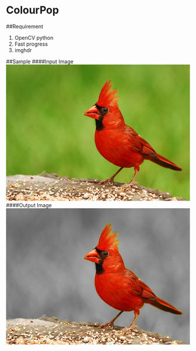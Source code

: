 # ColourPop

##Requirement
1. OpenCV python
2. Fast progress
3. imghdr

##Sample
####Input Image
![Original Image](https://github.com/mayur222/ColourPop/blob/master/Cardinal.jpg?raw=true)
####Output Image
![Red Colour Pop](https://github.com/mayur222/ColourPop/blob/master/Cardinal/redCardinal.jpg?raw=true)